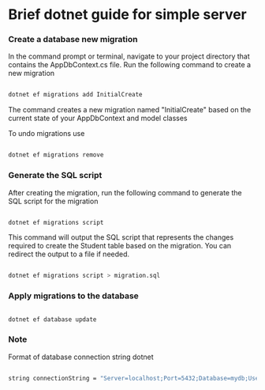 # Brief dotnet guide for simple server

### Create a database new migration

In the command prompt or terminal, navigate to your project directory that contains the AppDbContext.cs file. Run the following command to create a new migration

```.sh

dotnet ef migrations add InitialCreate


```

The command creates a new migration named "InitialCreate" based on the current state of your AppDbContext and model classes

To undo migrations use

```.sh

dotnet ef migrations remove

```

### Generate the SQL script

After creating the migration, run the following command to generate the SQL script for the migration

```.sh

dotnet ef migrations script

```

This command will output the SQL script that represents the changes required to create the Student table based on the migration. You can redirect the output to a file if needed.

```.sh

dotnet ef migrations script > migration.sql

```

### Apply migrations to the database

```.sh

dotnet ef database update

```

### Note

Format of database connection string dotnet

```.sh

string connectionString = "Server=localhost;Port=5432;Database=mydb;User Id=myuser;Password=mypassword;";

```
